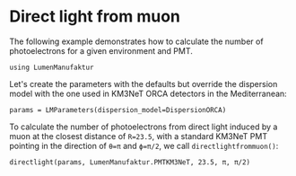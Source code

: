# Direct light from muon

The following example demonstrates how to calculate the number of photoelectrons
for a given environment and PMT.

```@example directlightfrommuon
using LumenManufaktur
```

Let's create the parameters with the defaults but override the dispersion model
with the one used in KM3NeT ORCA detectors in the Mediterranean:

```@example directlightfrommuon
params = LMParameters(dispersion_model=DispersionORCA)
```

To calculate the number of photoelectrons from direct light induced by a muon at
the closest distance of `R=23.5`, with a standard KM3NeT PMT pointing in the
direction of `θ=π` and `ϕ=π/2`, we call `directlightfrommuon()`:

```@example directlightfrommuon
directlight(params, LumenManufaktur.PMTKM3NeT, 23.5, π, π/2)
```
